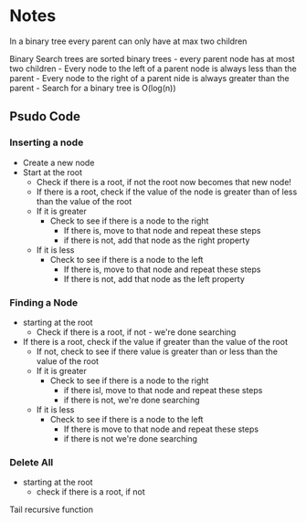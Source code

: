 # Notes

In a binary tree every parent can only have at max two children

Binary Search trees are sorted binary trees
    - every parent node has at most two children
    - Every node to the left of a parent node is always less than the parent
    - Every node to the right of a parent nide is always greater than the parent
    - Search for a binary tree is O(log(n))

## Psudo Code

### Inserting a node

- Create a new node
- Start at the root
  - Check if there is a root, if not the root now becomes that new node!
  - If there is a root, check if the value of the node is greater than of less than the value of the root
  - If it is greater
    - Check to see if there is a node to the right
      - If there is, move to that node and repeat these steps
      - if there is not, add that node as the right property
  - If it is less
    - Check to see if there is a node to the left
      - If there is, move to that node and repeat these steps
      - If there is not, add that node as the left property

### Finding a Node

- starting at the root
  - Check if there is a root, if not - we're done searching
- If there is a root, check if the value if greater than the value of the root
  - If not, check to see if there value is greater than or less than the value of the root
  - If it is greater
    - Check to see if there is a node to the right
      - if there isl, move to that node and repeat these steps
      - if there is not, we're done searching
  - If it is less
    - Check to see if there is a node to the left
      - If there is move to that node and repeat these steps
      - if there is not we're done searching

### Delete All

- starting at the root
  - check if there is a root, if not 

Tail recursive function